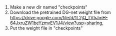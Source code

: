 1. Make a new dir named "checkpoints"
2. Download the pretrained DG-net weight file from https://drive.google.com/file/d/1L2jQ_TV5JmH-64JxruZW1beYzmvEV1J4/view?usp=sharing, 
3. Put the weight file in "checkpoints"
